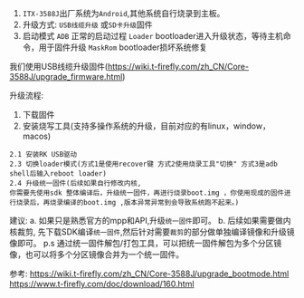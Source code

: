 1. `ITX-3588J`出厂系统为`Android`,其他系统自行烧录到主板。
2. 升级方式: `USB线缆升级` 或`SD卡升级`固件
3. 启动模式
`ADB`  正常的启动过程
`Loader`	bootloader进入升级状态，等待主机命令，用于固件升级
`MaskRom` bootloader损坏系统修复

我们使用USB线缆升级固件(https://wiki.t-firefly.com/zh_CN/Core-3588J/upgrade_firmware.html)

升级流程:
1. 下载固件
2. 安装烧写工具(支持多操作系统的升级，目前对应的有linux，window，macos)
```
2.1 安装RK USB驱动
2.3 切换loader模式(方式1是使用recover键 方式2使用烧录工具"切换" 方式3是adb shell后输入reboot loader)
2.4 升级统一固件(后续如果自行修改内核, 
你需要先使用sdk 整体编译后，升级统一固件，再进行烧录boot.img ，你使用现成的固件进行烧录后，再烧录编译的boot.img ,版本异常异常到会导致系统跑不起来。)
```

建议: 
a. 如果只是熟悉官方的mpp和API,升级`统一固件`即可。
b. 后续如果需要做内核裁剪, 先下载SDK编译`统一固件`,然后针对需要`裁剪`的部分做单独编译镜像和升级镜像即可。
p.s 通过统一固件解包/打包工具，可以把统一固件解包为多个分区镜像，也可以将多个分区镜像合并为一个统一固件。

参考:
https://wiki.t-firefly.com/zh_CN/Core-3588J/upgrade_bootmode.html 
https://www.t-firefly.com/doc/download/160.html